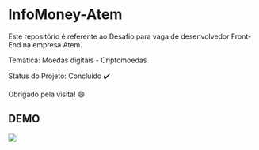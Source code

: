 # InfoMoney-Atem

Este repositório é referente ao Desafio para vaga de desenvolvedor Front-End na empresa Atem.

Temática: Moedas digitais - Criptomoedas

Status do Projeto: Concluido :heavy_check_mark:

Obrigado pela visita! :smile:

## DEMO

![](https://evaldoes.github.io/)
